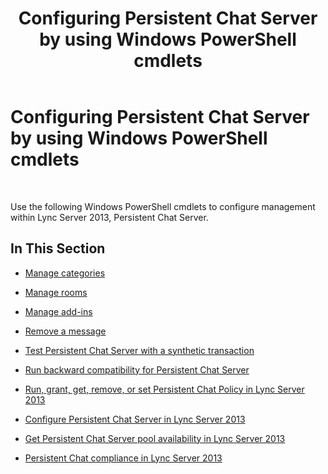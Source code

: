 ﻿---
title: Configuring Persistent Chat Server by using Windows PowerShell cmdlets
TOCTitle: Configuring Persistent Chat Server by using Windows PowerShell cmdlets
ms:assetid: 4c1d1ad7-b6bd-476f-9c5b-f0c1756d5aa8
ms:mtpsurl: https://technet.microsoft.com/en-us/library/JJ204877(v=OCS.15)
ms:contentKeyID: 48184089
ms.date: 07/23/2014
mtps_version: v=OCS.15
---

# Configuring Persistent Chat Server by using Windows PowerShell cmdlets

 


Use the following Windows PowerShell cmdlets to configure management within Lync Server 2013, Persistent Chat Server.

## In This Section

  - [Manage categories](manage-categories.md)

  - [Manage rooms](manage-rooms.md)

  - [Manage add-ins](manage-add-ins.md)

  - [Remove a message](remove-a-message.md)

  - [Test Persistent Chat Server with a synthetic transaction](test-persistent-chat-server-with-a-synthetic-transaction.md)

  - [Run backward compatibility for Persistent Chat Server](run-backward-compatibility-for-persistent-chat-server.md)

  - [Run, grant, get, remove, or set Persistent Chat Policy in Lync Server 2013](lync-server-2013-run-grant-get-remove-or-set-persistent-chat-policy.md)

  - [Configure Persistent Chat Server in Lync Server 2013](lync-server-2013-configure-persistent-chat-server.md)

  - [Get Persistent Chat Server pool availability in Lync Server 2013](lync-server-2013-get-persistent-chat-server-pool-availability.md)

  - [Persistent Chat compliance in Lync Server 2013](lync-server-2013-persistent-chat-compliance.md)

